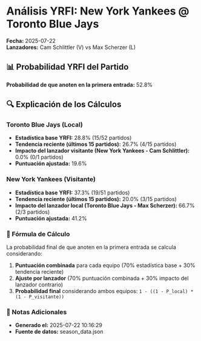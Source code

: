 # Análisis YRFI: New York Yankees @ Toronto Blue Jays

**Fecha:** 2025-07-22  
**Lanzadores:** Cam Schlittler (V) vs Max Scherzer (L)

## 📊 Probabilidad YRFI del Partido

**Probabilidad de que anoten en la primera entrada:** 52.8%

## 🔍 Explicación de los Cálculos

### Toronto Blue Jays (Local)
- **Estadística base YRFI:** 28.8% (15/52 partidos)
- **Tendencia reciente (últimos 15 partidos):** 26.7% (4/15 partidos)
- **Impacto del lanzador visitante (New York Yankees - Cam Schlittler):** 0.0% (0/1 partidos)
- **Puntuación ajustada:** 19.6%

### New York Yankees (Visitante)
- **Estadística base YRFI:** 37.3% (19/51 partidos)
- **Tendencia reciente (últimos 15 partidos):** 20.0% (3/15 partidos)
- **Impacto del lanzador local (Toronto Blue Jays - Max Scherzer):** 66.7% (2/3 partidos)
- **Puntuación ajustada:** 41.2%

### 📝 Fórmula de Cálculo

La probabilidad final de que anoten en la primera entrada se calcula considerando:
1. **Puntuación combinada** para cada equipo (70% estadística base + 30% tendencia reciente)
2. **Ajuste por lanzador** (70% puntuación combinada + 30% impacto del lanzador contrario)
3. **Probabilidad final** considerando ambos equipos: `1 - ((1 - P_local) * (1 - P_visitante))`

### 📌 Notas Adicionales

- **Generado el:** 2025-07-22 10:16:29
- **Fuente de datos:** season_data.json
